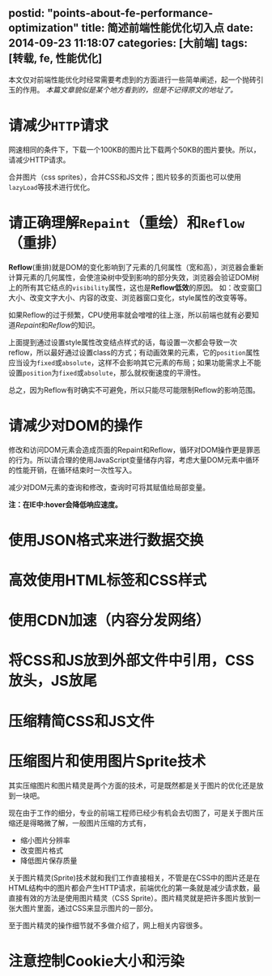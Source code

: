 postid: "points-about-fe-performance-optimization"
title: 简述前端性能优化切入点
date: 2014-09-23 11:18:07
categories: [大前端]
tags: [转载, fe, 性能优化]
---

本文仅对前端性能优化时经常需要考虑到的方面进行一些简单阐述，起一个抛砖引玉的作用。
*本篇文章貌似是某个地方看到的，但是不记得原文的地址了。*

# 请减少`HTTP`请求

网速相同的条件下，下载一个100KB的图片比下载两个50KB的图片要快。所以，请减少HTTP请求。

合并图片（css sprites），合并CSS和JS文件；图片较多的页面也可以使用`lazyLoad`等技术进行优化。


# 请正确理解`Repaint`（重绘）和`Reflow`（重排）

**Reflow**(重排)就是DOM的变化影响到了元素的几何属性（宽和高），浏览器会重新计算元素的几何属性，会使渲染树中受到影响的部分失效，浏览器会验证DOM树上的所有其它结点的`visibility`属性，这也是**Reflow低效**的原因。
如：改变窗囗大小、改变文字大小、内容的改变、浏览器窗口变化，style属性的改变等等。

如果Reflow的过于频繁，CPU使用率就会噌噌的往上涨，所以前端也就有必要知道*Repaint*和*Reflow*的知识。

上面提到通过设置style属性改变结点样式的话，每设置一次都会导致一次reflow，所以最好通过设置class的方式；有动画效果的元素，它的`position`属性应当设为`fixed`或`absolute`，这样不会影响其它元素的布局；如果功能需求上不能设置`position`为`fixed`或`absolute`，那么就权衡速度的平滑性。

总之，因为Reflow有时确实不可避免，所以只能尽可能限制Reflow的影响范围。

# 请减少对DOM的操作

修改和访问DOM元素会造成页面的Repaint和Reflow，循环对DOM操作更是罪恶的行为。所以请合理的使用JavaScript变量储存内容，考虑大量DOM元素中循环的性能开销，在循环结束时一次性写入。

减少对DOM元素的查询和修改，查询时可将其赋值给局部变量。

**注：在IE中:hover会降低响应速度。**

# 使用JSON格式来进行数据交换

# 高效使用HTML标签和CSS样式

# 使用CDN加速（内容分发网络）

# 将CSS和JS放到外部文件中引用，CSS放头，JS放尾　

# 压缩精简CSS和JS文件

# 压缩图片和使用图片Sprite技术

其实压缩图片和图片精灵是两个方面的技术，可是既然都是关于图片的优化还是放到一块吧。

现在由于工作的细分，专业的前端工程师已经少有机会去切图了，可是关于图片压缩还是得略微了解，一般图片压缩的方式有，

- 缩小图片分辨率
- 改变图片格式
- 降低图片保存质量

关于图片精灵(Sprite)技术就和我们工作直接相关，不管是在CSS中的图片还是在HTML结构中的图片都会产生HTTP请求，前端优化的第一条就是减少请求数，最直接有效的方法是使用图片精灵（CSS Sprite）。图片精灵就是把许多图片放到一张大图片里面，通过CSS来显示图片的一部分。

至于图片精灵的操作细节就不多做介绍了，网上相关内容很多。

# 注意控制Cookie大小和污染



